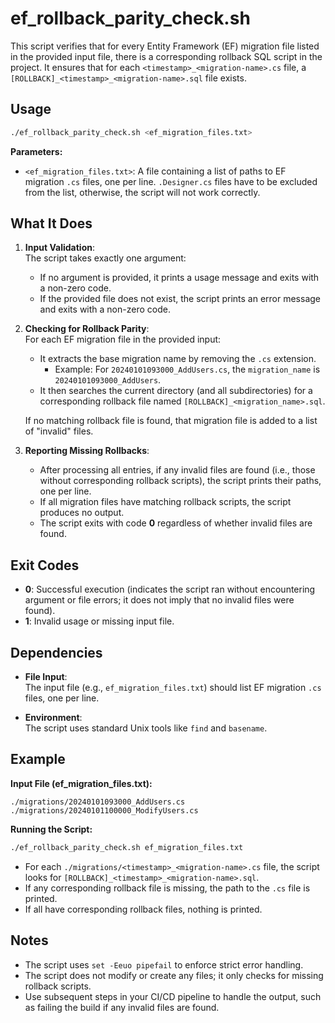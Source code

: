 # ef_rollback_parity_check.sh

This script verifies that for every Entity Framework (EF) migration file listed in the provided input file, there is a corresponding rollback SQL script in the project. It ensures that for each `<timestamp>_<migration-name>.cs` file, a `[ROLLBACK]_<timestamp>_<migration-name>.sql` file exists.

## Usage

```bash
./ef_rollback_parity_check.sh <ef_migration_files.txt>
```

**Parameters:**

- `<ef_migration_files.txt>`: A file containing a list of paths to EF migration `.cs` files, one per line. `.Designer.cs` files have to be excluded from the list, otherwise, the script will not work correctly.

## What It Does

1. **Input Validation**:  
   The script takes exactly one argument:
   - If no argument is provided, it prints a usage message and exits with a non-zero code.
   - If the provided file does not exist, the script prints an error message and exits with a non-zero code.

2. **Checking for Rollback Parity**:  
   For each EF migration file in the provided input:
   - It extracts the base migration name by removing the `.cs` extension.
     - Example: For `20240101093000_AddUsers.cs`, the `migration_name` is `20240101093000_AddUsers`.
   - It then searches the current directory (and all subdirectories) for a corresponding rollback file named `[ROLLBACK]_<migration_name>.sql`.
   
   If no matching rollback file is found, that migration file is added to a list of "invalid" files.

3. **Reporting Missing Rollbacks**:  
   - After processing all entries, if any invalid files are found (i.e., those without corresponding rollback scripts), the script prints their paths, one per line.
   - If all migration files have matching rollback scripts, the script produces no output.
   - The script exits with code **0** regardless of whether invalid files are found.

## Exit Codes

- **0**: Successful execution (indicates the script ran without encountering argument or file errors; it does not imply that no invalid files were found).
- **1**: Invalid usage or missing input file.

## Dependencies

- **File Input**:  
  The input file (e.g., `ef_migration_files.txt`) should list EF migration `.cs` files, one per line.

- **Environment**:  
  The script uses standard Unix tools like `find` and `basename`.

## Example

**Input File (ef_migration_files.txt):**

```
./migrations/20240101093000_AddUsers.cs
./migrations/20240101100000_ModifyUsers.cs
```

**Running the Script:**

```bash
./ef_rollback_parity_check.sh ef_migration_files.txt
```

- For each `./migrations/<timestamp>_<migration-name>.cs` file, the script looks for `[ROLLBACK]_<timestamp>_<migration-name>.sql`.
- If any corresponding rollback file is missing, the path to the `.cs` file is printed.
- If all have corresponding rollback files, nothing is printed.

## Notes

- The script uses `set -Eeuo pipefail` to enforce strict error handling.
- The script does not modify or create any files; it only checks for missing rollback scripts.
- Use subsequent steps in your CI/CD pipeline to handle the output, such as failing the build if any invalid files are found.